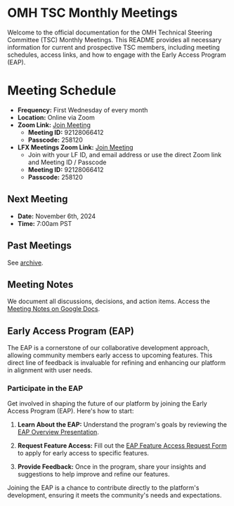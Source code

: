 # OMH TSC Monthly Meetings

Welcome to the official documentation for the OMH Technical Steering Committee (TSC) Monthly Meetings. This README provides all necessary information for current and prospective TSC members, including meeting schedules, access links, and how to engage with the Early Access Program (EAP).

# Meeting Schedule
- **Frequency:** First Wednesday of every month
- **Location:** Online via Zoom
- **Zoom Link:** [Join Meeting](https://zoom.us/j/92128066412)
  - **Meeting ID:** 92128066412
  - **Passcode:** 258120
- **LFX Meetings Zoom Link:** [Join Meeting](https://zoom-lfx.platform.linuxfoundation.org/meeting/92128066412?password=3e726378-94e9-4431-bc3f-15366a61d4a6)
  - Join with your LF ID, and email address or use the direct Zoom link and Meeting ID / Passcode
  - **Meeting ID:** 92128066412
  - **Passcode:** 258120

## Next Meeting
- **Date:** November 6th, 2024
- **Time:** 7:00am PST

## Past Meetings

See [archive](./archive).

## Meeting Notes
We document all discussions, decisions, and action items. Access the [Meeting Notes on Google Docs](https://docs.google.com/document/d/1_2VOtY-8bmPi35coWHx8ifvlCarxT0WYzwP9Kd2PA4M/edit?usp=sharing).

## Early Access Program (EAP)
The EAP is a cornerstone of our collaborative development approach, allowing community members early access to upcoming features. This direct line of feedback is invaluable for refining and enhancing our platform in alignment with user needs.

### Participate in the EAP

Get involved in shaping the future of our platform by joining the Early Access Program (EAP). Here's how to start:

1. **Learn About the EAP:** Understand the program's goals by reviewing the [EAP Overview Presentation](https://docs.google.com/presentation/d/1KsGmMzcWv2zFbnHPClsfE_lg-8_qybn3hmhPkt5zOBM/edit#slide=id.g26b61fc7a9c_0_25).

2. **Request Feature Access:** Fill out the [EAP Feature Access Request Form](https://github.com/openmobilehub/admin/issues/new?assignees=dzuluaga%2C+prestonlau&labels=community+request&projects=&template=eap-community-request.md&title=EAP+Feature+Access+Request%3A+%5BFeature+Name%5D) to apply for early access to specific features.

3. **Provide Feedback:** Once in the program, share your insights and suggestions to help improve and refine our features.

Joining the EAP is a chance to contribute directly to the platform's development, ensuring it meets the community's needs and expectations.

